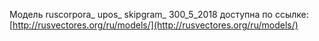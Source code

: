 Модель ruscorpora_ upos_ skipgram_ 300_5_2018 доступна по ссылке:
[http://rusvectores.org/ru/models/](http://rusvectores.org/ru/models/)
